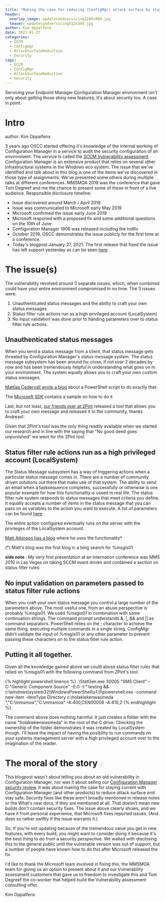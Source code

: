 ```yaml
---
title: "Making the case for reducing (ConfigMgr) attack surface by staying current"
header:
  overlay_image: updatesandservicing1280x960.jpg
  teaser: updatesandservicing512x384.jpg
author: Kim Oppalfens
date: 2021-01-27
categories:
  - SCCM
  - Configmgr
  - AttackSurfaceReduction
  - Security
tags:
  - SCCM
  - ConfigMgr
  - AttackSurfaceReduction
  - Security
---
```


Servicing your Endpoint Manager Configuration Manager environment isn't only about getting those shiny new features, it's about security too. A case in point.

# Intro #
author: Kim Oppalfens

3 years ago OSCC started offering it's knowledge of the internal working of Configuration Manager in a service to audit the security configuration of an environment. The service is called the [SCCM Vulnerability assessment](https://www.oscc.be/osccservices/Security-Audit/). Configuration Manager is an extensive product that relies on several other infrastructural systems in the Windows eco system. The issue that we've identified and talk about in this blog is one of the items we've discovered in those type of assignments. We've presented some others during multiple talks at different conferences. MMSMOA 2019 was the conference that gave Tom Degreef and me the chance to present some of these in front of a live audience.
Responsible disclosure timeline:
- Issue discovered around March / April 2019
- Issue was communicated to Microsoft early May 2019
- Microsoft confirmed the issue early June 2019
- Microsoft responed with a proposed fix and some additional questions on the 10th of June
- Configuration Manager 1906 was released including the hotfix
- October 2019, OSCC demonstrates the issue publicly for the first time at a conference.
- Today's blogpost January 27, 2021. The first release that fixed the issue has left support yesterday as can be seen [here](https://docs.microsoft.com/en-us/mem/configmgr/core/servers/manage/updates#supported-versions)

# The issue(s) #

The vulnerability revolved around 3 separate issues, which, when combined could have your entire environment compromised in no time. The 3 issues were:
1. Unauthenticated status messages and the ability to craft your own status messages
2. Status filter rule actions run as a high privileged account (LocalSystem)
3. No input validation was done prior to handing parameters over to status filter rule actions.

## Unauthenticated status messages ##
When you send a status message from a client, that status message gets threated by Configuration Manager's status message system. The status message subsystem has been around for close, if not over 2 decades by now and has been tremendously helpful in understanding what goes on in your environment. The system equally allows you to craft your own custom status messages.

[Mattias Cedervall wrote a blog](https://someguy100.wixsite.com/sccm802dot1x/post/create-a-custom-status-message-and-use-its-data-as-argument-to-a-server-side-command) about a PowerShell script to do exactly that: 

The [Microsoft SDK](https://docs.microsoft.com/en-us/mem/configmgr/develop/core/understand/configuration-manager-sdk-samples) contains a sample on how to do it 



Last, but not least, [our friends over at 2Pint](https://2pintsoftware.com/download/status-generator-manual/) released a tool that allows you to craft your own message and released it to the community, thanks Andreas!:

Given that 2Pint's tool was the only thing readily available when we started our research and in line with the saying that "No good deed goes unpunished" we went for the 2Pint tool.

## Status filter rule actions run as a high privileged account (LocalSystem)  ##
The Status Message subsystem has a way of triggering actions when a particular status message comes in. There are a number of community driven solutions out there that make use of that system. The ability to send an email when a tasksequence completes, successfully or otherwise is one popular example for how this functionality is ussed in real life. The status filter rule system responds to status messages that meet criteria you define. It equally accepts a number of items in the status message that you can pass on as variables to the action you want to execute.
A list of parameters can be found [here](https://systemscenter.ru/smsv4.en/html/4c6518c7-92b9-42a2-b94e-cc483fcac3f9.htm+&cd=2&hl=en&ct=clnk&gl=be)

The entire action configured eventually runs on the server with the privileges of the LocalSystem account.

[Matt Atkinson has a blog](http://blog.configmatt.com/2017/05/monitoring-potentially-dangerous.html) where he uses the functionality*

(*) Matt's blog was the first blog in a bing search for %msgis01

**side note** : My very first presentation at an internation conference was MMS 2010 in Las Vegas on taking SCCM event driven and contained a section on status filter rules.

## No input validation on parameters passed to status filter rule actions
When you craft your own status message you control a large number of the parameters above. The most useful one, from an abuse perspective is probably %msgis01. We used %msgis01 in combination with some continuation strings. The command prompt understands &, |, && and || as command separators. PowerShell relies on the ; character to achieve the same thing, executing multiple commands in a single string. ConfigMgr didn't validate the input of %msgis01 or any other parameter to prevent passing these characters on to the status filter rule action.

## Putting it all together. ##
Given all the knowledge gained above we could abuse status filter rules that relied on %msgis01 with the following command from 2Pint's tool.

{% highlight powershell linenos %}
.\StatGen.exe 30005 "SMS Client" -C:"Generic Component Source" -E:0 -I:" testing && c:\windows\system32\WindowsPowerShell\v1.0\powershell.exe -command new-item -itemType Directory c:\holakiekenwasmeda ","C:\mmsmoa","C:\mmsmoa" -A:400,CEN00008 -A:410,2
{% endhighlight %}

The command above does nothing harmful. It just creates a folder with the name "holakiekenwasmeda" in the root of the C drive. Checking the ownership of the folder demonstrates it was created by LocalSystem though. I'll leave the impact of having the posibility to run commands on your systems management server with a high privileged account over to the imagination of the reader. 

# The moral of the story #
This blogpost wasn't about telling you about an old vulnerability in Configuration Manager, nor was it about selling our [Configuration Manager security review](https://www.oscc.be/osccservices/Security-Audit/). It was about making the case for staying current with Configuration Manager (and other products) to reduce attack surface and stay safe. Security fixes like these aren't broadly mentioned in release notes or the What's new docs, if they are mentioned at all. That doesn't mean new builds don't contain security fixes. The issue above clearly shows, and we have it from personal experience, that Microsoft fixes reported issues. (And does so rather swiftly if the issue warrants it.)

So, If you're not updating because of the tremendous value you get in new features, with every build, you might want to consider doing it because it's the best thing to do from a security perspective. We waited with disclosing this to the general public until the vulnerable version was out of support, but a number of people have known how to do this after Microsoft released the fix.

I'd like to thank the Microsoft team involved in fixing this, the MMSMOA team for giving us an option to present about it and our Vulnerability assessment customers that gave us to freedom to investigate this and Tom Degreef the co-worker that helped build the Vulnerability assessment consulting offer.

Kim Oppalfens








